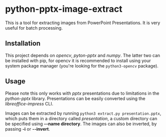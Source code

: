 # python-pptx-image-extract
This is a tool for extracting images from PowerPoint Presentations. It is very useful for batch processing.

## Installation
This project depends on *opencv*, *pyton-pptx* and *numpy*. The latter two can be installed with pip, for opencv it is recommended to install using your system package manager (you're looking for the `python3-opencv` package).

## Usage
Please note this only works with *pptx* presentations due to limitations in the *python-pptx* library. Presentations can be easily converted using the *libreoffice-impress* CLI.

Images can be extracted by running `python3 extract.py presentation.pptx`, which puts them in a directory called *presentation*, a custom directory can be specified using **--name directory**. The images can also be inverted, by passing **-i** or **--invert**.